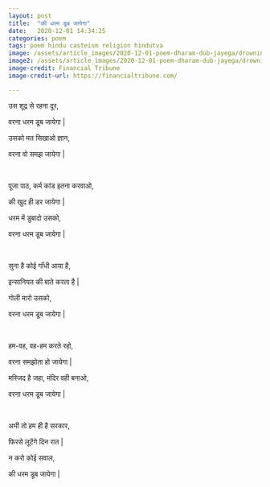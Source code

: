 ```yaml
---
layout: post
title:  "की धरम डूब जायेगा"
date:   2020-12-01 14:34:25
categories: poem
tags: poem hindu casteism religion hindutva 
image: /assets/article_images/2020-12-01-poem-dharam-dub-jayega/drowning.png
image2: /assets/article_images/2020-12-01-poem-dharam-dub-jayega/drowning.png
image-credit: Financial Tribune
image-credit-url: https://financialtribune.com/

---
```


उस शूद्र से रहना दूर,

वरना धरम डूब जायेगा \|

उसको मत सिखाओ ज्ञान, 

वरना वो समझ जायेगा \|

<br/>

पूजा पाठ, कर्म कांड इतना करवाओ, 

की खुद ही डर जायेगा \|

धरम में डुबादो उसको, 

वरना धरम डूब जायेगा \|

<br/>

सुना है कोई गाँधी आया है,

इन्सानियत की बाते करता है \| 

गोली मारो उसको, 

वरना धरम डूब जायेगा \|

<br/>

हम-वह, वह-हम करते रहो, 

वरना समझोता हो जायेगा \|

मस्जिद है जहा, मंदिर वही बनाओ, 

वरना धरम डूब जायेगा \|

<br/>

अभी तो हम ही है सरकार, 

फिरसे लूटेंगे दिन रात \|

न करो कोई सवाल, 

की धरम डूब जायेगा  \|
